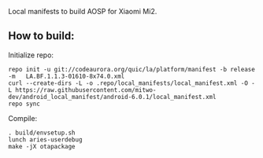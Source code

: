 Local manifests to build AOSP for Xiaomi Mi2.

How to build:
-------------

Initialize repo:

    repo init -u git://codeaurora.org/quic/la/platform/manifest -b release -m 	LA.BF.1.1.3-01610-8x74.0.xml
    curl --create-dirs -L -o .repo/local_manifests/local_manifest.xml -O -L https://raw.githubusercontent.com/mitwo-dev/android_local_manifest/android-6.0.1/local_manifest.xml
    repo sync

Compile:

    . build/envsetup.sh
    lunch aries-userdebug
    make -jX otapackage
